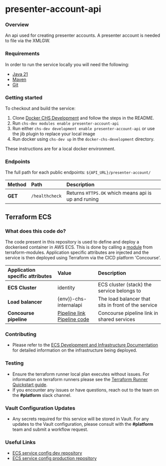# presenter-account-api

### Overview
An api used for creating presenter accounts. A presenter account is needed to file via the XMLGW.

### Requirements
In order to run the service locally you will need the following:
- [Java 21](https://www.oracle.com/java/technologies/downloads/#java21)
- [Maven](https://maven.apache.org/download.cgi)
- [Git](https://git-scm.com/downloads)

### Getting started
To checkout and build the service:
1. Clone [Docker CHS Development](https://github.com/companieshouse/docker-chs-development) and follow the steps in the README.
2. Run `chs-dev modules enable presenter-account-api`
3. Run either `chs-dev development enable presenter-account-api` or use the jib plugin to replace your local image
4. Run docker using `chs-dev up` in the `docker-chs-development` directory.

These instructions are for a local docker environment.

### Endpoints

The full path for each public endpoints:
`${API_URL}/presenter-account/`


Method    | Path                                                          | Description
:---------|:--------------------------------------------------------------|:-----------
**GET**   | `/healthcheck`                                                | Returns `HTTPS.OK` which means api is up and runing




## Terraform ECS

### What does this code do?

The code present in this repository is used to define and deploy a dockerised container in AWS ECS.
This is done by calling a [module](https://github.com/companieshouse/terraform-modules/tree/main/aws/ecs) from terraform-modules. Application specific attributes are injected and the service is then deployed using Terraform via the CICD platform 'Concourse'.


Application specific attributes | Value                                | Description
:---------|:-----------------------------------------------------------------------------|:-----------
**ECS Cluster**        |identity                         | ECS cluster (stack) the service belongs to
**Load balancer**      |{env}}-chs-internalapi           | The load balancer that sits in front of the service
**Concourse pipeline**     |[Pipeline link](https://ci-platform.companieshouse.gov.uk/teams/team-development/pipelines/presenter-account-api) <br> [Pipeline code](https://github.com/companieshouse/ci-pipelines/blob/master/pipelines/ssplatform/team-development/presenter-account-api)                         | Concourse pipeline link in shared services


### Contributing
- Please refer to the [ECS Development and Infrastructure Documentation](https://companieshouse.atlassian.net/wiki/spaces/DEVOPS/pages/4390649858/Copy+of+ECS+Development+and+Infrastructure+Documentation+Updated) for detailed information on the infrastructure being deployed.

### Testing
- Ensure the terraform runner local plan executes without issues. For information on terraform runners please see the [Terraform Runner Quickstart guide](https://companieshouse.atlassian.net/wiki/spaces/DEVOPS/pages/1694236886/Terraform+Runner+Quickstart).
- If you encounter any issues or have questions, reach out to the team on the **#platform** slack channel.

### Vault Configuration Updates
- Any secrets required for this service will be stored in Vault. For any updates to the Vault configuration, please consult with the **#platform** team and submit a workflow request.

### Useful Links
- [ECS service config dev repository](https://github.com/companieshouse/ecs-service-configs-dev)
- [ECS service config production repository](https://github.com/companieshouse/ecs-service-configs-production)

